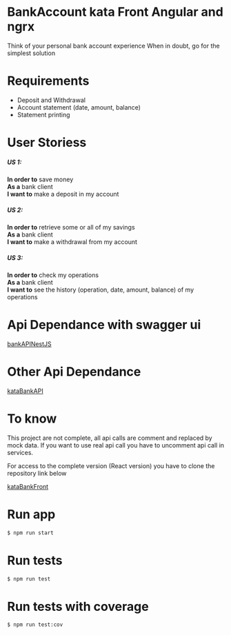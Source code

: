 # BankAccount kata Front Angular and ngrx
Think of your personal bank account experience When in doubt, go for the simplest solution

# Requirements
- Deposit and Withdrawal
- Account statement (date, amount, balance)
- Statement printing
 
# User Storiess
##### US 1:
**In order to** save money  
**As a** bank client  
**I want to** make a deposit in my account  
 
##### US 2: 
**In order to** retrieve some or all of my savings  
**As a** bank client  
**I want to** make a withdrawal from my account  
 
##### US 3: 
**In order to** check my operations  
**As a** bank client  
**I want to** see the history (operation, date, amount, balance)  of my operations  


# Api Dependance with swagger ui
[bankAPINestJS](https://github.com/fabricedano/bankAPINestJS)


# Other Api Dependance
[kataBankAPI](https://github.com/fabricedano/kataBankAPI)


# To know
This project are not complete, all api calls are comment and replaced by mock data.
If you want to use real api call you have to uncomment api call in services.

For access to the complete version (React version) you have to clone the repository link below

[kataBankFront](https://github.com/fabricedano/kataBankFront)

# Run app
```sh
$ npm run start
```

# Run tests
```sh
$ npm run test  
```

# Run tests with coverage
```sh
$ npm run test:cov 
